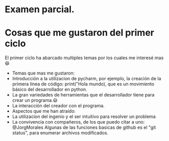 # Examen parcial. 
 # Cosas que me gustaron del primer ciclo
 El primer ciclo ha abarcado multiples temas por los cuales me interesé mas :laughing: 
 * Temas que mas me gustaron:
  * Introducción a la utilizacion de pycharm, por ejemplo, la creación de la primera línea de código: print("Hola mundo), que es un movimiento básico del desarrollador en python.
  * La gran variedades de herramientas que el desarrollador tiene para crear un programa.:smiley:
  * La interacción del creador con el programa.
* Aspectos que me han atraido:
 * La utilizacion del ingenio y el ser intuitivo para resolver un problema
 * La convivencia con compañeros, de los que puedo citar a uno: @JorgMorales
Algunas de las funciones basicas de github es el "git status", para enumerar archivos modificados. 

